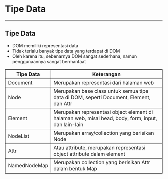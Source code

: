 # Tipe Data

---

## Tipe Data

- DOM memiliki representasi data
- Tidak terlalu banyak tipe data yang terdapat di DOM
- Oleh karena itu, sebenarnya DOM sangat sederhana, namun penggunaannya sangat bermanfaat

<table border="1" width="100%">
    <tr>
        <th>Tipe Data</th>
        <th>Keterangan</th>
    </tr>
    <tr>
        <td>Document</td>
        <td>Merupakan representasi dari halaman web</td>
    </tr>
    <tr>
        <td>Node</td>
        <td>Merupakan base class untuk semua tipe data di DOM, seperti Document, Element, dan Attr</td>
    </tr>
    <tr>
        <td>Element</td>
        <td>Merupakan representasi object element di halaman web, misal head, body, form, input, dan lain-lain</td>
    </tr>
    <tr>
        <td>NodeList</td>
        <td>Merupakan array/collection yang berisikan Node</td>
    </tr>
    <tr>
        <td>Attr</td>
        <td>Atau attribute, merupakan representasi object attribute dalam element</td>
    </tr>
    <tr>
        <td>NamedNodeMap</td>
        <td>Merupakan collection yang berisikan Attr dalam bentuk Map</td>
    </tr>
</table>